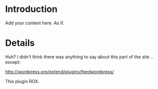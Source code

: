 # Introduction #

Add your content here.  As if.


# Details #

Huh?  I didn't think there was anything to say about this
part of the site .. except:

http://wordpress.org/extend/plugins/feedwordpress/

This plugin ROX.